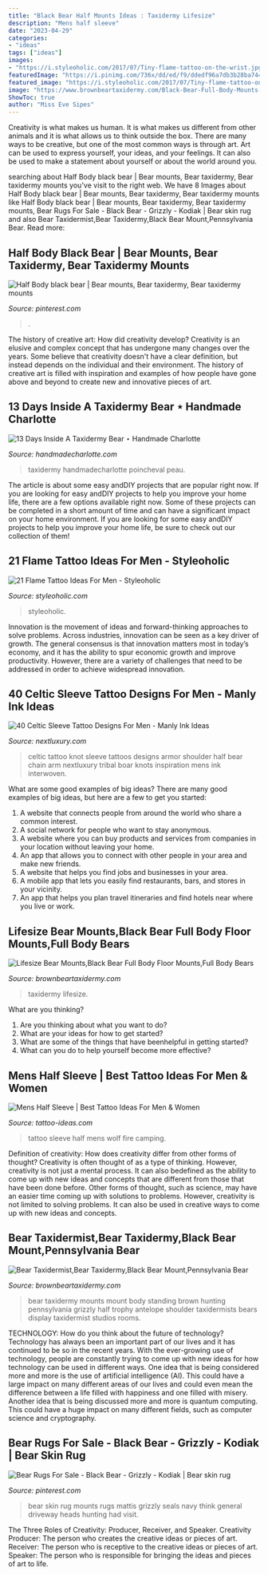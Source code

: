 ```yaml
---
title: "Black Bear Half Mounts Ideas : Taxidermy Lifesize"
description: "Mens half sleeve"
date: "2023-04-29"
categories:
- "ideas"
tags: ["ideas"]
images:
- "https://i.styleoholic.com/2017/07/Tiny-flame-tattoo-on-the-wrist.jpg"
featuredImage: "https://i.pinimg.com/736x/dd/ed/f9/ddedf96a7db3b28ba7448ef8fbcc77a8.jpg"
featured_image: "https://i.styleoholic.com/2017/07/Tiny-flame-tattoo-on-the-wrist.jpg"
image: "https://www.brownbeartaxidermy.com/Black-Bear-Full-Body-Mounts-Floor-Bases/Black-Bear-Mount-Body.jpg"
ShowToc: true
author: "Miss Eve Sipes"
---
```



Creativity is what makes us human. It is what makes us different from other animals and it is what allows us to think outside the box. There are many ways to be creative, but one of the most common ways is through art. Art can be used to express yourself, your ideas, and your feelings. It can also be used to make a statement about yourself or about the world around you.

	

		
searching about Half Body black bear | Bear mounts, Bear taxidermy, Bear taxidermy mounts you've visit to the right web. We have 8 Images about Half Body black bear | Bear mounts, Bear taxidermy, Bear taxidermy mounts like Half Body black bear | Bear mounts, Bear taxidermy, Bear taxidermy mounts, Bear Rugs For Sale - Black Bear - Grizzly - Kodiak | Bear skin rug and also Bear Taxidermist,Bear Taxidermy,Black Bear Mount,Pennsylvania Bear. Read more:
		
    
## Half Body Black Bear | Bear Mounts, Bear Taxidermy, Bear Taxidermy Mounts

<img loading=lazy src="https://i.pinimg.com/736x/dd/ed/f9/ddedf96a7db3b28ba7448ef8fbcc77a8.jpg" onerror="this.onerror=null;this.src='https://tse1.mm.bing.net/th?id=OIP.aUOdS3ViBVTzEgSEbol2JAHaLH&amp;pid=15.1';" alt="Half Body black bear | Bear mounts, Bear taxidermy, Bear taxidermy mounts">

_Source: pinterest.com_

>. 

	

The history of creative art: How did creativity develop?
Creativity is an elusive and complex concept that has undergone many changes over the years. Some believe that creativity doesn't have a clear definition, but instead depends on the individual and their environment. The history of creative art is filled with inspiration and examples of how people have gone above and beyond to create new and innovative pieces of art.

    
## 13 Days Inside A Taxidermy Bear ⋆ Handmade Charlotte

<img loading=lazy src="https://www.handmadecharlotte.com/wp-content/uploads/2014/05/1-taxidermy-bear.jpg" onerror="this.onerror=null;this.src='https://tse3.mm.bing.net/th?id=OIP.Fy3lwmyrlFIYtjP8BuifDwHaI7&amp;pid=15.1';" alt="13 Days Inside A Taxidermy Bear ⋆ Handmade Charlotte">

_Source: handmadecharlotte.com_

>taxidermy handmadecharlotte poincheval peau. 

	

The article is about some easy andDIY projects that are popular right now.
If you are looking for easy andDIY projects to help you improve your home life, there are a few options available right now. Some of these projects can be completed in a short amount of time and can have a significant impact on your home environment. If you are looking for some easy andDIY projects to help you improve your home life, be sure to check out our collection of them!

    
## 21 Flame Tattoo Ideas For Men - Styleoholic

<img loading=lazy src="https://i.styleoholic.com/2017/07/Tiny-flame-tattoo-on-the-wrist.jpg" onerror="this.onerror=null;this.src='https://tse2.mm.bing.net/th?id=OIP.fYjWeyxqI6GcPNh1Wkbz3wHaHa&amp;pid=15.1';" alt="21 Flame Tattoo Ideas For Men - Styleoholic">

_Source: styleoholic.com_

>styleoholic. 

	

Innovation is the movement of ideas and forward-thinking approaches to solve problems. Across industries, innovation can be seen as a key driver of growth. The general consensus is that innovation matters most in today’s economy, and it has the ability to spur economic growth and improve productivity. However, there are a variety of challenges that need to be addressed in order to achieve widespread innovation.

    
## 40 Celtic Sleeve Tattoo Designs For Men - Manly Ink Ideas

<img loading=lazy src="http://nextluxury.com/wp-content/uploads/boar-and-bear-mens-half-sleeve-celtic-tattoo-inspiration.jpg" onerror="this.onerror=null;this.src='https://tse1.mm.bing.net/th?id=OIP.5BC2NklnPMSmUHohBb2oZQHaG1&amp;pid=15.1';" alt="40 Celtic Sleeve Tattoo Designs For Men - Manly Ink Ideas">

_Source: nextluxury.com_

>celtic tattoo knot sleeve tattoos designs armor shoulder half bear chain arm nextluxury tribal boar knots inspiration mens ink interwoven. 

	

What are some good examples of big ideas?
There are many good examples of big ideas, but here are a few to get you started:
1. A website that connects people from around the world who share a common interest. 
2. A social network for people who want to stay anonymous. 
3. A website where you can buy products and services from companies in your location without leaving your home. 
4. An app that allows you to connect with other people in your area and make new friends. 
5. A website that helps you find jobs and businesses in your area. 
6. A mobile app that lets you easily find restaurants, bars, and stores in your vicinity. 
7. An app that helps you plan travel itineraries and find hotels near where you live or work.

    
## Lifesize Bear Mounts,Black Bear Full Body Floor Mounts,Full Body Bears

<img loading=lazy src="https://www.brownbeartaxidermy.com/Black-Bear-Full-Body-Mounts-Floor-Bases/Black-Bear-Mount-Body.jpg" onerror="this.onerror=null;this.src='https://tse2.mm.bing.net/th?id=OIP.y0mQSvJlqy63_ee9yHHRxQHaJ3&amp;pid=15.1';" alt="Lifesize Bear Mounts,Black Bear Full Body Floor Mounts,Full Body Bears">

_Source: brownbeartaxidermy.com_

>taxidermy lifesize. 

	

What are you thinking?
1. Are you thinking about what you want to do?
2. What are your ideas for how to get started? 
3. What are some of the things that have beenhelpful in getting started?
4. What can you do to help yourself become more effective?

    
## Mens Half Sleeve | Best Tattoo Ideas For Men &amp; Women

<img loading=lazy src="https://tattoo-ideas.com/wp-content/uploads/2017/06/camping-wolf.jpg" onerror="this.onerror=null;this.src='https://tse2.mm.bing.net/th?id=OIP.3hnr3JKyCxUgTSrm1PoRyAHaHG&amp;pid=15.1';" alt="Mens Half Sleeve | Best Tattoo Ideas For Men &amp; Women">

_Source: tattoo-ideas.com_

>tattoo sleeve half mens wolf fire camping. 

	

Definition of creativity: How does creativity differ from other forms of thought?
Creativity is often thought of as a type of thinking. However, creativity is not just a mental process. It can also bedefined as the ability to come up with new ideas and concepts that are different from those that have been done before. Other forms of thought, such as science, may have an easier time coming up with solutions to problems. However, creativity is not limited to solving problems. It can also be used in creative ways to come up with new ideas and concepts.

    
## Bear Taxidermist,Bear Taxidermy,Black Bear Mount,Pennsylvania Bear

<img loading=lazy src="https://www.brownbeartaxidermy.com/Bear-Taxidermy-Taxidermist-Pennsylvania-PA.jpg" onerror="this.onerror=null;this.src='https://tse2.mm.bing.net/th?id=OIP._OGDTmnfsjsWqTmAeThY6gAAAA&amp;pid=15.1';" alt="Bear Taxidermist,Bear Taxidermy,Black Bear Mount,Pennsylvania Bear">

_Source: brownbeartaxidermy.com_

>bear taxidermy mounts mount body standing brown hunting pennsylvania grizzly half trophy antelope shoulder taxidermists bears display taxidermist studios rooms. 

	

TECHNOLOGY: How do you think about the future of technology?
Technology has always been an important part of our lives and it has continued to be so in the recent years. With the ever-growing use of technology, people are constantly trying to come up with new ideas for how technology can be used in different ways. One idea that is being considered more and more is the use of artificial intelligence (AI). This could have a large impact on many different areas of our lives and could even mean the difference between a life filled with happiness and one filled with misery. Another idea that is being discussed more and more is quantum computing. This could have a huge impact on many different fields, such as computer science and cryptography.

    
## Bear Rugs For Sale - Black Bear - Grizzly - Kodiak | Bear Skin Rug

<img loading=lazy src="https://i.pinimg.com/736x/4b/8c/de/4b8cdedd2830e764bbf713b988c4f837.jpg" onerror="this.onerror=null;this.src='https://tse2.mm.bing.net/th?id=OIP.I1Yr-wFyNYdROsP9VRfgwgHaFv&amp;pid=15.1';" alt="Bear Rugs For Sale - Black Bear - Grizzly - Kodiak | Bear skin rug">

_Source: pinterest.com_

>bear skin rug mounts rugs mattis grizzly seals navy think general driveway heads hunting had visit. 

	

The Three Roles of Creativity: Producer, Receiver, and Speaker.
Creativity Producer: The person who creates the creative ideas or pieces of art.
Receiver: The person who is receptive to the creative ideas or pieces of art. 
Speaker: The person who is responsible for bringing the ideas and pieces of art to life.


